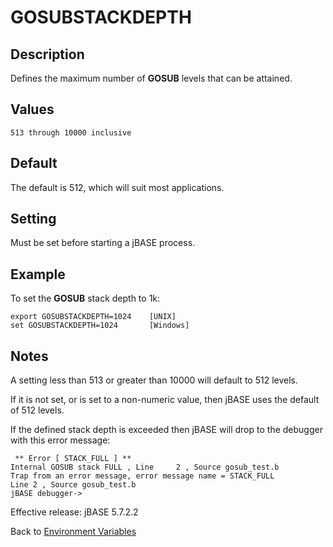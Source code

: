 # GOSUBSTACKDEPTH

<PageHeader />

## Description

Defines the maximum number of **GOSUB** levels that can be attained.

## Values

```
513 through 10000 inclusive
```

## Default

The default is 512, which will suit most applications.

## Setting

Must be set before starting a jBASE process.

## Example

To set the **GOSUB** stack depth to 1k:

```
export GOSUBSTACKDEPTH=1024    [UNIX]
set GOSUBSTACKDEPTH=1024       [Windows]
```

## Notes

A setting less than 513 or greater than 10000 will default to 512 levels.

If it is not set, or is set to a non-numeric value, then jBASE uses the default of 512 levels.

If the defined stack depth is exceeded then jBASE will drop to the debugger with this error message:

```
 ** Error [ STACK_FULL ] **
Internal GOSUB stack FULL , Line     2 , Source gosub_test.b
Trap from an error message, error message name = STACK_FULL
Line 2 , Source gosub_test.b
jBASE debugger->
```

Effective release: jBASE 5.7.2.2

Back to [Environment Variables](./../README.md)

  
<PageFooter />
